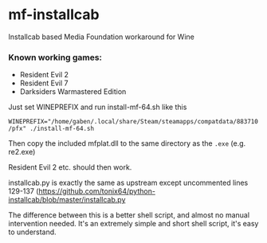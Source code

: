 # mf-installcab
Installcab based Media Foundation workaround for Wine

### Known working games:

- Resident Evil 2
- Resident Evil 7
- Darksiders Warmastered Edition

Just set WINEPREFIX and run install-mf-64.sh like this

`WINEPREFIX="/home/gaben/.local/share/Steam/steamapps/compatdata/883710/pfx" ./install-mf-64.sh`

Then copy the included mfplat.dll to the same directory as the `.exe` (e.g. re2.exe)

Resident Evil 2 etc. should then work.

installcab.py is exactly the same as upstream except uncommented lines 129-137 (https://github.com/tonix64/python-installcab/blob/master/installcab.py

The difference between this is a better shell script, and almost no manual intervention needed. It's an extremely simple and short shell script, it's easy to understand.
